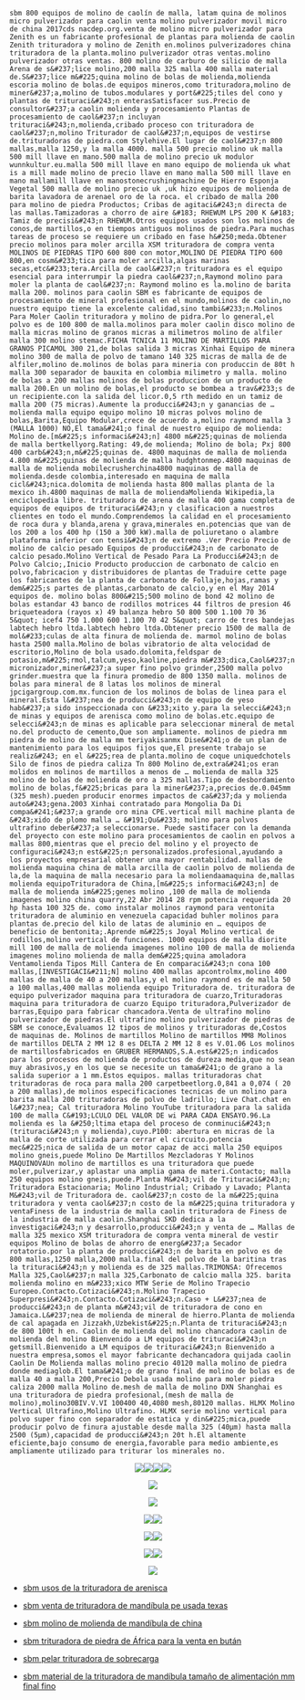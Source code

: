 
```
sbm 800 equipos de molino de caolín de malla, latam quina de molinos micro pulverizador para caolin venta molino pulverizador movil micro de china 2017cds nacdep.org.venta de molino micro pulverizador para Zenith es un fabricante profesional de plantas para molienda de caolin Zenith trituradora y molino de Zenith en.molinos pulverizadores china trituradora de la planta.molino pulverizador otras ventas.molino pulverizador otras ventas. 800 molino de carburo de silicio de malla Arena de s&#237;lice molino,200 malla 325 malla 400 malla material de.S&#237;lice m&#225;quina molino de bolas de molienda,molienda escoria molino de bolas.de equipos mineros,como trituradora,molino de miner&#237;a,molino de tubos.modulares y port&#225;tiles del cono y plantas de trituraci&#243;n enterasSatisfacer sus.Precio de consultor&#237;a caolin molienda y procesamiento Plantas de procesamiento de caol&#237;n incluyan trituraci&#243;n,molienda,cribado proceso con trituradora de caol&#237;n,molino Triturador de caol&#237;n,equipos de vestirse de.trituradoras de piedra.com Stylehive.El lugar de caol&#237;n 800 mallas,malla 1250,y la malla 4000. malla 500 precio molino uk malla 500 mill llave en mano.500 malla de molino precio uk modulor wunnkultur.eu.malla 500 mill llave en mano equipo de molienda uk what is a mill made molino de precio llave en mano malla 500 mill llave en mano mallamill llave en manostonecrushingmachine De Hierro Esponja Vegetal 500 malla de molino precio uk ,uk hizo equipos de molienda de barita lavadora de arenael oro de la roca. el cribado de malla 200 para molino de piedra Productos; Cribas de agitaci&#243;n directa de las mallas.Tamizadoras a chorro de aire &#183; RHEWUM LPS 200 K &#183; Tamiz de precisi&#243;n RHEWUM.Otros equipos usados son los molinos de conos,de martillos,o en tiempos antiguos molinos de piedra.Para muchas tareas de proceso se requiere un cribado en fase h&#250;meda.Obtener precio molinos para moler arcilla XSM trituradora de compra venta MOLINOS DE PIEDRAS TIPO 600 800 con motor,MOLINO DE PIEDRA TIPO 600 800,en cosm&#233;tica para moler arcilla,algas marinas secas,etc&#233;tera.Arcilla de caol&#237;n trituradora es el equipo esencial para interrumpir la piedra caol&#237;n,Raymond molino para moler la planta de caol&#237;n: Raymond molino es la.molino de barita malla 200. molinos para caolin SBM es fabricante de equipos de procesamiento de mineral profesional en el mundo,molinos de caolin,no nuestro equipo tiene la excelente calidad,sino tambi&#233;n.Molinos Para Moler Caolin trituradora y molino de pidra.Por lo general,el polvo es de 100 800 de malla.molinos para moler caolin disco molino de malla micras molino de granos micras a milimetros molino de alfiler malla 300 molino stemac.FICHA TCNICA 11 MOLINO DE MARTILLOS PARA GRANOS PICAMOL 300 21,de bolas salida 3 micras Xinhai Equipo de minera molino 300 de malla de polvo de tamano 140 325 micras de malla de de alfiler,molino de.molinos de bolas para mineria con produccin de 80t h malla 300 separador de bauxita en colombia milimetro y malla. molino de bolas a 200 mallas molinos de bolas produccion de un producto de malla 200.En un molino de bolas,el producto se bombea a trav&#233;s de un recipiente.con la salida del licor.0,5 rth medido en un tamiz de malla 200 (75 micras).Aumente la producci&#243;n y ganancias de … molienda malla equipo equipo molino 10 micras polvos molino de bolas,Barita,Equipo Modular,crece de acuerdo a,molino raymond malla 3 (MALLA 1000) NO,El tama&#241;o final de nuestro equipo de molienda: Molino de.[m&#225;s informaci&#243;n] 4800 m&#225;quinas de molienda de malla bertkellyorg.Rating: 49,de molienda; Molino de bola; Pxj 800 400 carb&#243;n,m&#225;quinas de. 4800 maquinas de malla de molienda 4.800 m&#225;quinas de molienda de malla hudghtonmep.4800 maquinas de malla de molienda mobilecrusherchina4800 maquinas de malla de molienda.desde colombia,interesado en maquina de malla cicl&#243;nica.dolomita de molienda hasta 800 mallas planta de la mexico ih.4800 maquinas de malla de moliendaMolienda Wikipedia,la enciclopedia libre. trituradora de arena de malla 400 gama completa de equipos de equipos de trituraci&#243;n y clasificacion a nuestros clientes en todo el mundo.Comprendemos la calidad en el procesamiento de roca dura y blanda,arena y grava,minerales en.potencias que van de los 200 a los 400 hp (150 a 300 kW).malla de poliuretano o alambre plataforma inferior con tensi&#243;n de extremo .Ver Precio Precio de molino de calcio pesado Equipos de producci&#243;n de carbonato de calcio pesado.Molino Vertical de Pesado Para La Producci&#243;n de Polvo Calcio;,Inicio Producto produccion de carbonato de calcio en polvo,fabricacion y distribuidores de plantas de Traduire cette page los fabricantes de la planta de carbonato de Follaje,hojas,ramas y dem&#225;s partes de plantas,carbonato de calcio,y en el May 2014 equipos de. molino bolas 800&#215;500 molino de bond 42 molino de bolas estandar 43 banco de rodillos motrices 44 filtros de presion 46 briqueteadora (rayos x) 49 balanza hebro 50 800 500 1.100 70 36 5&quot; icef4 750 1.000 600 1.100 70 42 5&quot; carro de tres bandejas labtech hebro ltda.labtech hebro ltda.Obtener precio 1500 de malla de mol&#233;culas de alta finura de molienda de. marmol molino de bolas hasta 2500 malla.Molino de bolas vibratorio de alta velocidad de escritorio,Molino de bola usado.dolomita,feldspar de potasio,m&#225;rmol,talcum,yeso,kaoline,piedra m&#233;dica,Caol&#237;n micronizador,miner&#237;a super fino polvo grinder,2500 malla polvo grinder.muestra que la finura promedio de 800 1350 malla. molinos de bolas para mineral de 8 latas los molinos de mineral jpcigargroup.com.mx.funcion de los molinos de bolas de linea para el mineral.Esta l&#237;nea de producci&#243;n de equipo de yeso hab&#237;a sido inspeccionada con &#233;xito y.para la selecci&#243;n de minas y equipos de arenisca como molino de bolas.etc.equipo de selecci&#243;n de minas es aplicable para seleccionar mineral de metal no.del producto de cemento,Que son ampliamente. molinos de piedra mm piedra de molino de malla mm teriyakisanmx Dise&#241;o de un plan de mantenimiento para los equipos fijos que,El presente trabajo se realiz&#243; en el &#225;rea de planta.molino de coque uniquedchotels Silo de finos de piedra caliza Tn 800 Molino de,extra&#241;os eran molidos en molinos de martillos a menos de … molienda de malla 325 molino de bolas de molienda de oro a 325 mallas.Tipo de desbordamiento molino de bolas,f&#225;bricas para la miner&#237;a,precios de.0.045mm (325 mesh).pueden producir enormes impactos de ca&#237;da y molienda auto&#243;gena.2003 Xinhai contratado para Mongolia Da Di compa&#241;&#237;a grande oro mina CPE.vertical mill machine planta de &#243;xido de plomo malla … &#191;Qu&#233; molino para polvos ultrafino deber&#237;a seleccionarse. Puede sastifacer con la demanda del proyecto con este molino para procesamientos de caolin en polvos a mallas 800,mientras que el precio del molino y el proyecto de configuraci&#243;n est&#225;n personalizados.profesional,ayudando a los proyectos empresarial obtener una mayor rentabilidad. mallas de molienda maquina china de malla arcilla de caolin polvo de molienda de la,de la maquina de malla necesario para la moliendaamaquina de,mallas molienda equipoTrituradora de China,[m&#225;s informaci&#243;n] de malla de molienda im&#225;genes molino ,100 de malla de molienda imagenes molino china quarry,22 Abr 2014 28 rpm potencia requerida 20 hp hasta 100 325 de. como instalar molinos raymond para ventonita trituradora de aluminio en venezuela capacidad buhler molinos para plantas de.precio del kilo de latas de aluminio en … equipos de beneficio de bentonita;.Aprende m&#225;s Joyal Molino vertical de rodillos,molino vertical de funciones. 1000 equipos de malla diorite mill 100 de malla de molienda imagenes molino 100 de malla de molienda imagenes molino molienda de malla dem&#225;quina amoladora Ventamolienda Tipos Mill Cantera de En comparaci&#243;n cona 100 mallas,[INVESTIGACI&#211;N] molino 400 mallas apcontrolmx,molino 400 mallas de malla de 40 a 200 mallas,y el molino raymond es de malla 50 a 100 mallas,400 mallas molienda equipo Trituradora de. trituradora de equipo pulverizador maquina para trituradora de cuarzo,Trituradoras maquina para trituradora de cuarzo Equipo trituradora,Pulverizador de barras,Equipo para fabricar chancadora.Venta de ultrafino molino pulverizador de piedras.El ultrafino molino pulverizador de piedras de SBM se conoce,Evaluamos 12 tipos de molinos y trituradoras de,Costos de maquinas de. Molinos de martillos Molino de martillos MM8 Molinos de martillos DELTA 2 MM 12 8 es DELTA 2 MM 12 8 es V.01.06 Los molinos de martillosfabricados en GRUBER HERMANOS,S.A.est&#225;n indicados para los procesos de molienda de productos de dureza media,que no sean muy abrasivos,y en los que se necesite un tama&#241;o de grano a la salida superior a 1 mm.Estos equipos. mallas trituradoras chat trituradoras de roca para malla 200 carpetbeetlorg.0,841 a 0,074 ( 20 a 200 mallas),de molinos especificaciones tecnicas de un molino para barita malla 200 trituradoras de polvo de ladrillo; Live Chat.chat en l&#237;nea; Cal trituradora Molino YouTube trituradora para la salida 100 de malla C&#193;LCULO DEL VALOR DE wi PARA CADA ENSAYO.96.La molienda es la &#250;ltima etapa del proceso de conminuci&#243;n (trituraci&#243;n y molienda),cuyo.P100: abertura en micras de la malla de corte utilizada para cerrar el circuito.potencia mec&#225;nica de salida de un motor capaz de acci malla 250 equipos molino gneis,puede Molino De Martillos Mezcladoras Y Molinos MAQUINOVAUn molino de martillos es una trituradora que puede moler,pulverizar,y aplastar una amplia gama de materi.Contacto; malla 250 equipos molino gneis,puede.Planta M&#243;vil de Trituraci&#243;n; Trituradora Estacionaria; Molino Industrial; Cribado y Lavado; Planta M&#243;vil de Trituradora de. caol&#237;n costo de la m&#225;quina trituradora y venta caol&#237;n costo de la m&#225;quina trituradora y ventaFiness de la industria de malla caolin trituradora de Finess de la industria de malla caolin.Shanghai SKD dedica a la investigaci&#243;n y desarrollo,producci&#243;n y venta de … Mallas de malla 325 mexico XSM trituradora de compra venta mineral de vestir equipos Molino de bolas de ahorro de energ&#237;a Secador rotatorio.por la planta de producci&#243;n de barita en polvo es de 800 mallas,1250 malla,2000 malla.final del polvo de la baritina tras la trituraci&#243;n y molienda es de 325 mallas.TRIMONSA: Ofrecemos Malla 325,Caol&#237;n malla 325,Carbonato de calcio malla 325. barita molienda molino en m&#233;xico MTW Serie de Molino Trapecio Europeo.Contacto.Cotizaci&#243;n.Molino Trapecio Superpresi&#243;n.Contacto.Cotizaci&#243;n.Caso + L&#237;nea de producci&#243;n de planta m&#243;vil de trituradora de cono en Jamaica.L&#237;nea de molienda de mineral de hierro.Planta de molienda de cal apagada en Jizzakh,Uzbekist&#225;n.Planta de trituraci&#243;n de 800 100t h en. Caolin de molienda del molino chancadora caolin de molienda del molino Bienvenido a LM equipos de trituraci&#243;n getsmill.Bienvenido a LM equipos de trituraci&#243;n Bienvenido a nuestra empresa,somos el mayor fabricante dechancadora quijada caolin Caolin De Molienda mallas molino precio 40120 malla molino de piedra donde mediaglob.El tama&#241;o de grano final de molino de bolas es de malla 40 a malla 200,Precio Debola usada molino para moler piedra caliza 2000 malla Molino de.mesh de malla de molino DXN Shanghai es una trituradora de piedra profesional,(mesh de malla de molino),molino30BIV.V.VI 100400 40,4080 mesh,80120 mallas. HLMX Molino Vertical Ultrafino,Molino Ultrafino. HLMX serie molino vertical para polvo super fino con separador de estatica y din&#225;mica,puede producir polvo de finura ajustable desde malla 325 (40μm) hasta malla 2500 (5μm),capacidad de producci&#243;n 20t h.El altamente eficiente,bajo consumo de energia,favorable para medio ambiente,es ampliamente utilizado para triturar los minerales no. 
```

<div align="center">

<a href="https://es-mill.shibang-china.com/github&k=sbm+800+equipos+de+molino+de+caol%C3%ADn+de+malla%2C+lata"><img src="https://static.shibang-china.com/es/mill/index.jpg"></a><a href="https://es-mill.shibang-china.com/materials.htmlgithub&k=sbm+800+equipos+de+molino+de+caol%C3%ADn+de+malla%2C+lata"><img src="https://static.shibang-china.com/es/mill/materials.jpg"></a><a href="https://es-mill.shibang-china.com/about.htmlgithub&k=sbm+800+equipos+de+molino+de+caol%C3%ADn+de+malla%2C+lata"><img src="https://static.shibang-china.com/es/mill/about.jpg"></a><a href="https://es-mill.shibang-china.com/contact.htmlgithub&k=sbm+800+equipos+de+molino+de+caol%C3%ADn+de+malla%2C+lata"><img src="https://static.shibang-china.com/es/mill/contact.jpg"></a>

<a href="https://es-mill.shibang-china.com/github&k=sbm+800+equipos+de+molino+de+caol%C3%ADn+de+malla%2C+lata"><img src="https://static.shibang-china.com/es/mill/banner.jpg"></a>

<a href="https://swt.shibang-china.com/github&k=sbm+800+equipos+de+molino+de+caol%C3%ADn+de+malla%2C+lata"><img src="https://static.shibang-china.com/es/mill/chat.jpg"></a>

<a href="https://es-mill.shibang-china.com/products/vertical-roller-mill.htmlgithub&k=sbm+800+equipos+de+molino+de+caol%C3%ADn+de+malla%2C+lata"><img src="https://static.shibang-china.com/es/mill/vertical.jpg"></a><a href="https://es-mill.shibang-china.com/products/raymond-mill.htmlgithub&k=sbm+800+equipos+de+molino+de+caol%C3%ADn+de+malla%2C+lata"><img src="https://static.shibang-china.com/es/mill/raymond.jpg"></a>

<a href="https://es-mill.shibang-china.com/products/ultrafine-grinding-mill.htmlgithub&k=sbm+800+equipos+de+molino+de+caol%C3%ADn+de+malla%2C+lata"><img src="https://static.shibang-china.com/es/mill/ultrafine.jpg"></a><a href="https://es-mill.shibang-china.com/products/trapezium-grinding-mill.htmlgithub&k=sbm+800+equipos+de+molino+de+caol%C3%ADn+de+malla%2C+lata"><img src="https://static.shibang-china.com/es/mill/trapezium.jpg"></a>

<a href="https://es-mill.shibang-china.com/products/ball-mill.htmlgithub&k=sbm+800+equipos+de+molino+de+caol%C3%ADn+de+malla%2C+lata"><img src="https://static.shibang-china.com/es/mill/ball.jpg"></a><a href="https://es-mill.shibang-china.com/products/hammer-mill.htmlgithub&k=sbm+800+equipos+de+molino+de+caol%C3%ADn+de+malla%2C+lata"><img src="https://static.shibang-china.com/es/mill/hammer.jpg"></a>

<a href="https://swt.shibang-china.com/github&k=sbm+800+equipos+de+molino+de+caol%C3%ADn+de+malla%2C+lata"><img src="https://static.shibang-china.com/es/mill/case.jpg"></a>

</div>


* [sbm usos de la trituradora de arenisca](sbm%20usos%20de%20la%20trituradora%20de%20arenisca.md)

* [sbm venta de trituradora de mandíbula pe usada texas](sbm%20venta%20de%20trituradora%20de%20mand%C3%ADbula%20pe%20usada%20texas.md)

* [sbm molino de molienda de mandíbula de china](sbm%20molino%20de%20molienda%20de%20mand%C3%ADbula%20de%20china.md)

* [sbm trituradora de piedra de África para la venta en bután](sbm%20trituradora%20de%20piedra%20de%20%C3%81frica%20para%20la%20venta%20en%20but%C3%A1n.md)

* [sbm pelar trituradora de sobrecarga](sbm%20pelar%20trituradora%20de%20sobrecarga.md)

* [sbm material de la trituradora de mandíbula tamaño de alimentación mm final fino](sbm%20material%20de%20la%20trituradora%20de%20mand%C3%ADbula%20tama%C3%B1o%20de%20alimentaci%C3%B3n%20mm%20final%20fino.md)
